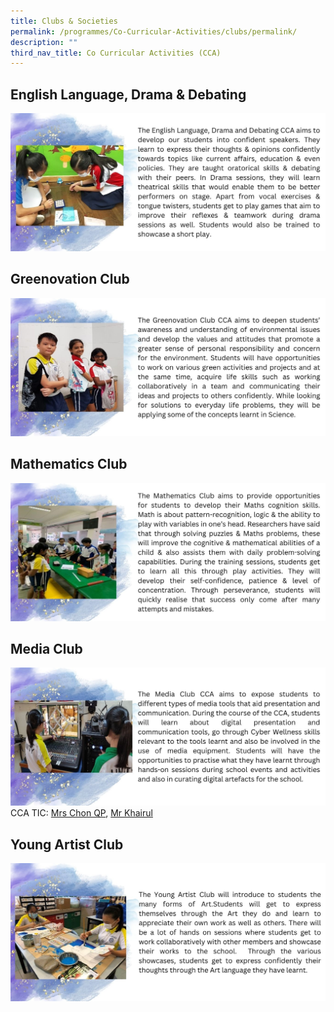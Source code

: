 ```yaml
---
title: Clubs & Societies
permalink: /programmes/Co-Curricular-Activities/clubs/permalink/
description: ""
third_nav_title: Co Curricular Activities (CCA)
---
```

## English Language, Drama & Debating
![](/images/Programmes/2022/CCA/CCA-12.jpg)
## Greenovation Club
![](/images/Programmes/2022/CCA/CCA-13.jpg)
## Mathematics Club
![](/images/Programmes/2022/CCA/CCA-14.jpg)
## Media Club
![](/images/Programmes/2022/CCA/CCA-15.jpg)
CCA TIC: [Mrs Chon QP](chong_qiao_ping@schools.gov.sg), [Mr Khairul](khairul_iman_dailami@schools.gov.sg)
## Young Artist Club
![](/images/Programmes/2022/CCA/CCA-16.jpg)